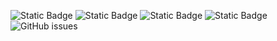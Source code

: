 ![Static Badge](https://img.shields.io/badge/blacklists-60-000000) ![Static Badge](https://img.shields.io/badge/blacklisted-2663501-cc0000) ![Static Badge](https://img.shields.io/badge/whitelisted-2245-00CC00) ![Static Badge](https://img.shields.io/badge/streaming_blacklist-28107-000000) ![GitHub issues](https://img.shields.io/github/issues/fabriziosalmi/blacklists)
